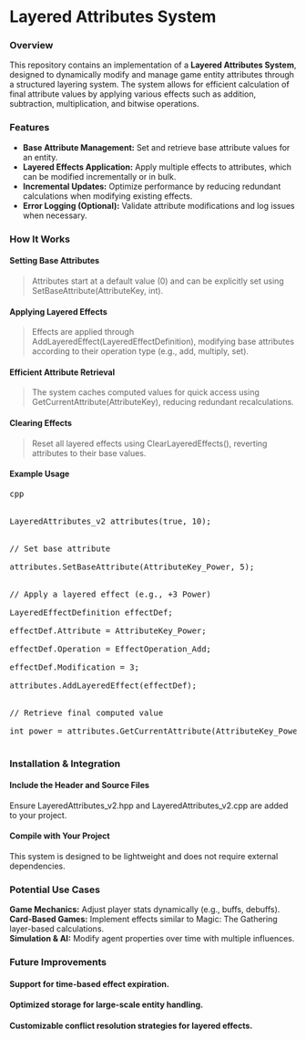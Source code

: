 # Layered Attributes System

### Overview
This repository contains an implementation of a <b>Layered Attributes System</b>, designed to dynamically modify and manage game entity attributes through a structured layering system. The system allows for efficient calculation of final attribute values by applying various effects such as addition, subtraction, multiplication, and bitwise operations.

### Features
<ul>
<li><b>Base Attribute Management:</b> Set and retrieve base attribute values for an entity.</li>
<li><b>Layered Effects Application:</b> Apply multiple effects to attributes, which can be modified incrementally or in bulk.</li>
<li><b>Incremental Updates:</b> Optimize performance by reducing redundant calculations when modifying existing effects.</li>
<li><b>Error Logging (Optional):</b> Validate attribute modifications and log issues when necessary.</li>
</ul>

### How It Works

#### Setting Base Attributes
<blockquote>Attributes start at a default value (0) and can be explicitly set using SetBaseAttribute(AttributeKey, int).</blockquote>

#### Applying Layered Effects
<blockquote>Effects are applied through AddLayeredEffect(LayeredEffectDefinition), modifying base attributes according to their operation type (e.g., add, multiply, set).</blockquote>

#### Efficient Attribute Retrieval
<blockquote>The system caches computed values for quick access using GetCurrentAttribute(AttributeKey), reducing redundant recalculations.</blockquote>

#### Clearing Effects
<blockquote>Reset all layered effects using ClearLayeredEffects(), reverting attributes to their base values.</blockquote>

#### Example Usage
<pre>
cpp <br>
  
LayeredAttributes_v2 attributes(true, 10); <br>

// Set base attribute <br>
attributes.SetBaseAttribute(AttributeKey_Power, 5); <br>

// Apply a layered effect (e.g., +3 Power) <br>
LayeredEffectDefinition effectDef; <br>
effectDef.Attribute = AttributeKey_Power; <br>
effectDef.Operation = EffectOperation_Add; <br>
effectDef.Modification = 3; <br>
attributes.AddLayeredEffect(effectDef); <br>

// Retrieve final computed value <br>
int power = attributes.GetCurrentAttribute(AttributeKey_Power); // Expected: 8 <br>
</pre>

### Installation & Integration

#### Include the Header and Source Files
Ensure LayeredAttributes_v2.hpp and LayeredAttributes_v2.cpp are added to your project.

#### Compile with Your Project
This system is designed to be lightweight and does not require external dependencies.

### Potential Use Cases

<b>Game Mechanics:</b> Adjust player stats dynamically (e.g., buffs, debuffs). <br>
<b>Card-Based Games:</b> Implement effects similar to Magic: The Gathering layer-based calculations. <br>
<b>Simulation & AI:</b> Modify agent properties over time with multiple influences. <br>

### Future Improvements
#### Support for time-based effect expiration.
#### Optimized storage for large-scale entity handling.
#### Customizable conflict resolution strategies for layered effects.
